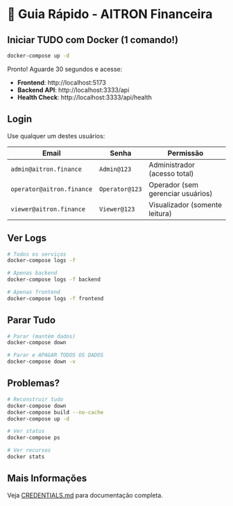 # 🚀 Guia Rápido - AITRON Financeira

## Iniciar TUDO com Docker (1 comando!)

```bash
docker-compose up -d
```

Pronto! Aguarde 30 segundos e acesse:

- **Frontend**: http://localhost:5173
- **Backend API**: http://localhost:3333/api
- **Health Check**: http://localhost:3333/api/health

## Login

Use qualquer um destes usuários:

| Email | Senha | Permissão |
|-------|-------|-----------|
| `admin@aitron.finance` | `Admin@123` | Administrador (acesso total) |
| `operator@aitron.finance` | `Operator@123` | Operador (sem gerenciar usuários) |
| `viewer@aitron.finance` | `Viewer@123` | Visualizador (somente leitura) |

## Ver Logs

```bash
# Todos os serviços
docker-compose logs -f

# Apenas backend
docker-compose logs -f backend

# Apenas frontend  
docker-compose logs -f frontend
```

## Parar Tudo

```bash
# Parar (mantém dados)
docker-compose down

# Parar e APAGAR TODOS OS DADOS
docker-compose down -v
```

## Problemas?

```bash
# Reconstruir tudo
docker-compose down
docker-compose build --no-cache
docker-compose up -d

# Ver status
docker-compose ps

# Ver recursos
docker stats
```

## Mais Informações

Veja [CREDENTIALS.md](./CREDENTIALS.md) para documentação completa.
